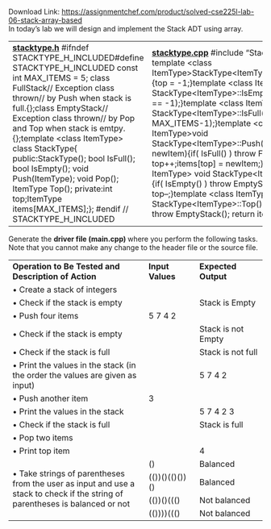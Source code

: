 Download Link: https://assignmentchef.com/product/solved-cse225l-lab-06-stack-array-based
<br>
In today’s lab we will design and implement the Stack ADT using array.

<table width="0">

 <tbody>

  <tr>

   <td width="313"><strong><u>stacktype.h</u></strong><strong> </strong>#ifndef STACKTYPE_H_INCLUDED#define STACKTYPE_H_INCLUDED const int MAX_ITEMS = 5; class FullStack// Exception class thrown// by Push when stack is full.{};class EmptyStack// Exception class thrown// by Pop and Top when stack is emtpy.{};template &lt;class ItemType&gt; class StackType{     public:StackType();         bool IsFull();         bool IsEmpty();         void Push(ItemType);         void Pop();         ItemType Top();     private:int top;ItemType  items[MAX_ITEMS];}; #endif // STACKTYPE_H_INCLUDED  </td>

   <td width="399"><strong><u>stacktype.cpp</u></strong><strong> </strong>#include “StackType.h” template &lt;class ItemType&gt;StackType&lt;ItemType&gt;::StackType(){top = -1;}template &lt;class ItemType&gt;bool StackType&lt;ItemType&gt;::IsEmpty(){return (top == -1);}template &lt;class ItemType&gt;bool StackType&lt;ItemType&gt;::IsFull(){return (top ==  MAX_ITEMS-1);}template &lt;class ItemType&gt;void StackType&lt;ItemType&gt;::Push(ItemType newItem){if( IsFull() ) throw FullStack();     top++;items[top] = newItem;} template &lt;class ItemType&gt; void StackType&lt;ItemType&gt;::Pop(){if( IsEmpty() ) throw EmptyStack();     top–;}template &lt;class ItemType&gt;ItemType StackType&lt;ItemType&gt;::Top(){if (IsEmpty()) throw EmptyStack();     return items[top];}</td>

  </tr>

 </tbody>

</table>







Generate the <strong>driver file (main.cpp) </strong>where you perform the following tasks. Note that you cannot make any change to the header file or the source file.

<table width="0">

 <tbody>

  <tr>

   <td width="422"><strong>Operation to Be Tested and Description of Action </strong></td>

   <td width="118"><strong>Input Values </strong></td>

   <td width="163"><strong>Expected Output </strong></td>

  </tr>

  <tr>

   <td width="422">         •    Create a stack of integers</td>

   <td width="118"> </td>

   <td width="163"> </td>

  </tr>

  <tr>

   <td width="422">         •    Check if the stack is empty</td>

   <td width="118"> </td>

   <td width="163">Stack is Empty</td>

  </tr>

  <tr>

   <td width="422">         •     Push four  items</td>

   <td width="118">5  7  4  2</td>

   <td width="163"> </td>

  </tr>

  <tr>

   <td width="422">         •    Check if the stack is empty</td>

   <td width="118"> </td>

   <td width="163">Stack is not Empty</td>

  </tr>

  <tr>

   <td width="422">         •    Check if the stack is full</td>

   <td width="118"> </td>

   <td width="163">Stack is not full</td>

  </tr>

  <tr>

   <td width="422">•     Print the values in the stack (in the order the values are given as input)</td>

   <td width="118"> </td>

   <td width="163">5  7  4  2</td>

  </tr>

  <tr>

   <td width="422">         •    Push another item</td>

   <td width="118">3</td>

   <td width="163"> </td>

  </tr>

  <tr>

   <td width="422">         •    Print the values in the stack</td>

   <td width="118"> </td>

   <td width="163">5  7  4  2  3</td>

  </tr>

  <tr>

   <td width="422">         •    Check if the stack is full</td>

   <td width="118"> </td>

   <td width="163">Stack is full</td>

  </tr>

  <tr>

   <td width="422">         •     Pop two items</td>

   <td width="118"> </td>

   <td width="163"> </td>

  </tr>

  <tr>

   <td width="422">         •     Print top item</td>

   <td width="118"> </td>

   <td width="163">4</td>

  </tr>

  <tr>

   <td rowspan="4" width="422">•     Take strings of parentheses from the user as input and use a stack to check if the string of parentheses is balanced or not</td>

   <td width="118">()</td>

   <td width="163">Balanced</td>

  </tr>

  <tr>

   <td width="118">(())()(()())()</td>

   <td width="163">       Balanced</td>

  </tr>

  <tr>

   <td width="118">(())()((()</td>

   <td width="163">Not balanced</td>

  </tr>

  <tr>

   <td width="118">(())))((()</td>

   <td width="163">Not balanced</td>

  </tr>

 </tbody>

</table>


